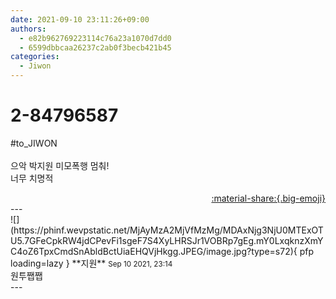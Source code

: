 ```yaml
---
date: 2021-09-10 23:11:26+09:00
authors:
  - e82b962769223114c76a23a1070d7dd0
  - 6599dbbcaa26237c2ab0f3becb421b45
categories:
  - Jiwon
---
```


# 2-84796587

<div class="post-container" markdown="1">
<div class="content-container md-sidebar__scrollwrap" markdown="1">

\#to_JIWON<br><br>으악 박지원 미모폭행 멈춰!<br>너무 치명적

</div>
</div>

<div style="text-align: right;" markdown="1">
<a href="https://weverse.io/fromis9/fanpost/2-84796587" style="text-align: right;">:material-share:{.big-emoji}</a>
</div>
---

<div class="comments-container md-sidebar__scrollwrap" markdown="1">
<div class="comment" markdown="1">
<div class='id-container' markdown="1">
![](https://phinf.wevpstatic.net/MjAyMzA2MjVfMzMg/MDAxNjg3NjU0MTExOTU5.7GFeCpkRW4jdCPevFi1sgeF7S4XyLHRSJr1VOBRp7gEg.mY0LxqknzXmYC4oZ6TpxCmdSnAbldBctUiaEHQVjHkgg.JPEG/image.jpg?type=s72){ pfp loading=lazy }
**<span class="artist">지원</span>** <small>Sep 10 2021, 23:14</small><br>
</div>
<div class='comment-body' markdown="1">
원투쨉쨉
</div>
</div>
</div>
---
